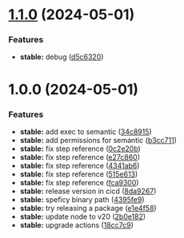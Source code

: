 # [1.1.0](https://github.com/AndreyShep2012/go-proxy/compare/v1.0.0...v1.1.0) (2024-05-01)


### Features

* **stable:** debug ([d5c6320](https://github.com/AndreyShep2012/go-proxy/commit/d5c63208826275123f3e5b1675b8122b86e0b173))

# 1.0.0 (2024-05-01)


### Features

* **stable:** add exec to semantic ([34c8915](https://github.com/AndreyShep2012/go-proxy/commit/34c89154d0cf7d33bfd7e6b7f6071f05864c5951))
* **stable:** add permissions for semantic ([b3cc711](https://github.com/AndreyShep2012/go-proxy/commit/b3cc711fd679426e16262b958b46f008766b95da))
* **stable:** fix step reference ([0c2e20b](https://github.com/AndreyShep2012/go-proxy/commit/0c2e20be8cba5169bb00dd290b17c502bc61e443))
* **stable:** fix step reference ([e27c860](https://github.com/AndreyShep2012/go-proxy/commit/e27c860388d0eb8ddcfdae55f0c4c4b80eb5b1d5))
* **stable:** fix step reference ([4341ab6](https://github.com/AndreyShep2012/go-proxy/commit/4341ab624771ab20bac4847c14882cb46304d83e))
* **stable:** fix step reference ([515e613](https://github.com/AndreyShep2012/go-proxy/commit/515e6139d490a661ba6abd0fc8245742d19d53b5))
* **stable:** fix step reference ([fca9300](https://github.com/AndreyShep2012/go-proxy/commit/fca9300b4c1e8e7990ba8ddbc3a1a413ccfb8305))
* **stable:** release version in cicd ([8da9267](https://github.com/AndreyShep2012/go-proxy/commit/8da9267388047c41d44da48964722d3aab0620ca))
* **stable:** speficy binary path ([4395fe9](https://github.com/AndreyShep2012/go-proxy/commit/4395fe94395f16391397c70f9b716a9096a845ca))
* **stable:** try releasing a package ([e1e4f58](https://github.com/AndreyShep2012/go-proxy/commit/e1e4f58cf9e4bf6e30440918ab15033059410553))
* **stable:** update node to v20 ([2b0e182](https://github.com/AndreyShep2012/go-proxy/commit/2b0e18263f56039dbd6fea3096394bdc8177a1fd))
* **stable:** upgrade actions ([18cc7c9](https://github.com/AndreyShep2012/go-proxy/commit/18cc7c95ee633cfba232a799cbd72b65444663e0))
